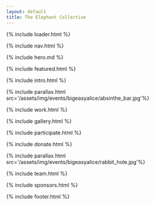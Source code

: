 ```yaml
---
layout: default
title: The Elephant Collective
---
```


{% include loader.html %}

{% include nav.html %}

{% include hero.md %}

{% include featured.html %}

{% include intro.html %}

{% include parallax.html src='/assets/img/events/bigeasyalice/absinthe_bar.jpg'%}

{% include work.html %}

{% include gallery.html %}

{% include participate.html %}

{% include donate.html %}

{% include parallax.html src='/assets/img/events/bigeasyalice/rabbit_hole.jpg'%}

{% include team.html %}

{% include sponsors.html %}

{% include footer.html %}
